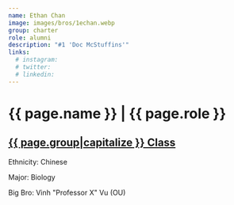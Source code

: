 ```yaml
---
name: Ethan Chan
image: images/bros/1echan.webp
group: charter
role: alumni
description: "#1 'Doc McStuffins'"
links:
  # instagram: 
  # twitter: 
  # linkedin: 
---
```


# {{ page.name }} | {{ page.role }} 
    
## [{{ page.group|capitalize }} Class](/brothers/{{page.group}}s)
    
Ethnicity: Chinese

Major: Biology

Big Bro: Vinh "Professor X" Vu (OU)



